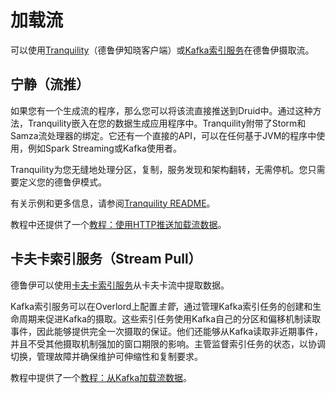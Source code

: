 # 加载流

可以使用[Tranquility](https://github.com/druid-io/tranquility)（德鲁伊知晓客户端）或[Kafka索引服务](http://druid.io/docs/0.12.3/development/extensions-core/kafka-ingestion.html)在德鲁伊摄取流。

## 宁静（流推）

如果您有一个生成流的程序，那么您可以将该流直接推送到Druid中。通过这种方法，Tranquility嵌入在您的数据生成应用程序中。Tranquility附带了Storm和Samza流处理器的绑定。它还有一个直接的API，可以在任何基于JVM的程序中使用，例如Spark Streaming或Kafka使用者。

Tranquility为您无缝地处理分区，复制，服务发现和架构翻转，无需停机。您只需要定义您的德鲁伊模式。

有关示例和更多信息，请参阅[Tranquility README](https://github.com/druid-io/tranquility)。

教程中还提供了一个[教程：使用HTTP推送加载流数据](http://druid.io/docs/0.12.3/tutorials/tutorial-tranquility.html)。

## 卡夫卡索引服务（Stream Pull）

德鲁伊可以使用[卡夫卡索引服务](http://druid.io/docs/0.12.3/development/extensions-core/kafka-ingestion.html)从卡夫卡流中提取数据。

Kafka索引服务可以在Overlord上配置*主管*，通过管理Kafka索引任务的创建和生命周期来促进Kafka的摄取。这些索引任务使用Kafka自己的分区和偏移机制读取事件，因此能够提供完全一次摄取的保证。他们还能够从Kafka读取非近期事件，并且不受其他摄取机制强加的窗口期限的影响。主管监督索引任务的状态，以协调切换，管理故障并确保维护可伸缩性和复制要求。

教程中提供了一个[教程：从Kafka加载流数据](http://druid.io/docs/0.12.3/tutorials/tutorial-kafka.html)。